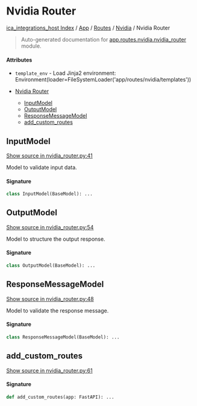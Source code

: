 # Nvidia Router

[ica_integrations_host Index](../../../README.md#ica_integrations_host-index) / [App](../../index.md#app) / [Routes](../index.md#routes) / [Nvidia](./index.md#nvidia) / Nvidia Router

> Auto-generated documentation for [app.routes.nvidia.nvidia_router](https://github.ibm.com/destiny/ica_integrations_host/blob/main/app/routes/nvidia/nvidia_router.py) module.

#### Attributes

- `template_env` - Load Jinja2 environment: Environment(loader=FileSystemLoader('app/routes/nvidia/templates'))


- [Nvidia Router](#nvidia-router)
  - [InputModel](#inputmodel)
  - [OutputModel](#outputmodel)
  - [ResponseMessageModel](#responsemessagemodel)
  - [add_custom_routes](#add_custom_routes)

## InputModel

[Show source in nvidia_router.py:41](https://github.ibm.com/destiny/ica_integrations_host/blob/main/app/routes/nvidia/nvidia_router.py#L41)

Model to validate input data.

#### Signature

```python
class InputModel(BaseModel): ...
```



## OutputModel

[Show source in nvidia_router.py:54](https://github.ibm.com/destiny/ica_integrations_host/blob/main/app/routes/nvidia/nvidia_router.py#L54)

Model to structure the output response.

#### Signature

```python
class OutputModel(BaseModel): ...
```



## ResponseMessageModel

[Show source in nvidia_router.py:48](https://github.ibm.com/destiny/ica_integrations_host/blob/main/app/routes/nvidia/nvidia_router.py#L48)

Model to validate the response message.

#### Signature

```python
class ResponseMessageModel(BaseModel): ...
```



## add_custom_routes

[Show source in nvidia_router.py:61](https://github.ibm.com/destiny/ica_integrations_host/blob/main/app/routes/nvidia/nvidia_router.py#L61)

#### Signature

```python
def add_custom_routes(app: FastAPI): ...
```
